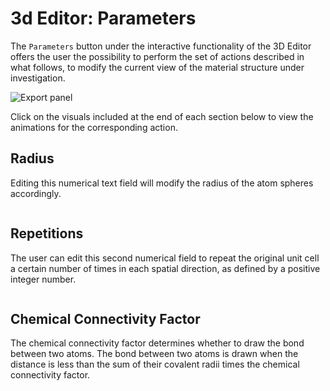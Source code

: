 # 3d Editor: Parameters

The `Parameters` button under the interactive functionality of the 3D Editor offers the user the possibility to perform the set of actions described in what follows, to modify the current view of the material structure under investigation. 

![Export panel](../../images/materials-designer/parameters-features-viewer.png "Export panel")
 
Click on the visuals included at the end of each section below to view the animations for the corresponding action.   

## Radius

Editing this numerical text field will modify the radius of the atom spheres accordingly.

<img data-gifffer="/images/materials-designer/ViewerViewRadius.gif" />
  
## Repetitions

The user can edit this second numerical field to repeat the original unit cell a certain number of times in each spatial direction, as defined by a positive integer number. 

<img data-gifffer="/images/materials-designer/ViewerViewRepetitions.gif" />

## Chemical Connectivity Factor

The chemical connectivity factor determines whether to draw the bond between two atoms. The bond between two atoms is drawn when the distance is less than the sum of their covalent radii times the chemical connectivity factor.

<img data-gifffer="/images/materials-designer/ViewerViewChemical.gif" />
